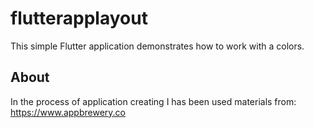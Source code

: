 # flutterapplayout

This simple Flutter application demonstrates how to work with a colors.

## About

In the process of application creating I has been used materials from: https://www.appbrewery.co
